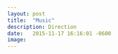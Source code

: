 ```yaml
---
layout: post
title:  "Music"
description: Direction
date:   2015-11-17 16:16:01 -0600
image: 
---
```

